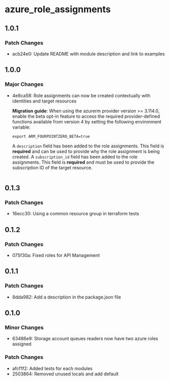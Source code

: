 # azure_role_assignments

## 1.0.1

### Patch Changes

- acb24e0: Update README with module description and link to examples

## 1.0.0

### Major Changes

- 4e8ca58: Role assignments can now be created contextually with identities and target resources

  **Migration guide**:
  When using the azurerm provider version >= 3.114.0, enable the beta opt-in feature to access the required provider-defined functions available from version 4 by setting the following environment variable:

  ```
  export ARM_FOURPOINTZERO_BETA=true
  ```

  A `description` field has been added to the role assignments. This field is **required** and can be used to provide why the role assignment is being created.
  A `subscription_id` field has been added to the role assignments. This field is **required** and must be used to provide the subscription ID of the target resource.

  ```

  ```

## 0.1.3

### Patch Changes

- 16ecc30: Using a common resource group in terraform tests

## 0.1.2

### Patch Changes

- 075f30a: Fixed roles for API Management

## 0.1.1

### Patch Changes

- 8dda982: Add a description in the package.json file

## 0.1.0

### Minor Changes

- 63486e9: Storage account queues readers now have two azure roles assigned

### Patch Changes

- afcf1f2: Added tests for each modules
- 2503864: Removed unused locals and add default
